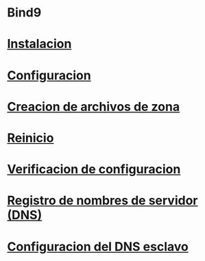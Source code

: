 # Bind9
# [Instalacion](instalacion.md)
# [Configuracion](configuracion.md)
# [Creacion de archivos de zona](creacion.md)
# [Reinicio](reinicio.md)
# [Verificacion de configuracion](verificacion.md)
# [Registro de nombres de servidor (DNS)](registro.md)
# [Configuracion del DNS esclavo](esclavo/esclavo.md)
